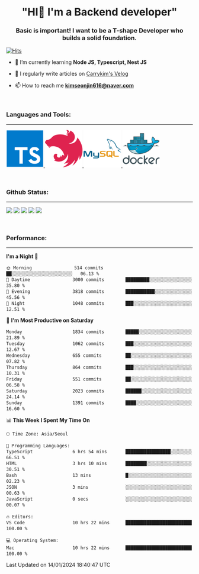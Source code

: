 <h1 align="center">"HI👋 I'm a Backend developer" </h1>
<h3 align="center">Basic is important! I want to be a T-shape Developer who builds a solid foundation.</h3>

[![Hits](https://hits.seeyoufarm.com/api/count/incr/badge.svg?url=https%3A%2F%2Fgithub.com%2Fgimseonjin&count_bg=%2318BFE5&title_bg=%23555555&icon=ko-fi.svg&icon_color=%23E7E7E7&title=hits&edge_flat=false)](https://hits.seeyoufarm.com)

- 🌱 I’m currently learning **Node JS, Typescript, Nest JS**

- 📝 I regularly write articles on [Carrykim's Velog](https://velog.io/@carrykim)

- 📫 How to reach me **kimseonjin616@naver.com**

<br/>

<h3 align="left">Languages and Tools:</h3>

***

<p align="left"> 
 <a href="https://www.typescriptlang.org/" target="_blank" rel="noreferrer"> <img src="https://raw.githubusercontent.com/devicons/devicon/master/icons/typescript/typescript-original.svg" alt="typescript" width="20%" height="20%"/> </a>
<a href="https://nestjs.com/" target="_blank" rel="noreferrer"> <img src="https://raw.githubusercontent.com/devicons/devicon/master/icons/nestjs/nestjs-plain.svg" alt="nestjs" width="20%" height="20%"/> </a> 
<a href="https://www.mysql.com/" target="_blank" rel="noreferrer"> <img src="https://raw.githubusercontent.com/devicons/devicon/master/icons/mysql/mysql-original-wordmark.svg" alt="mysql" width="20%" height="20%"/>  </a>
 <a href="https://www.docker.com/" target="_blank" rel="noreferrer"> <img src="https://raw.githubusercontent.com/devicons/devicon/master/icons/docker/docker-original-wordmark.svg" alt="docker" width="20%" height="20%"/> </a>
 </p>
</p>

<br/>

<h3 align="left">Github Status:</h3>

***

![](http://github-profile-summary-cards.vercel.app/api/cards/profile-details?username=gimseonjin&theme=nord_bright)
![](http://github-profile-summary-cards.vercel.app/api/cards/repos-per-language?username=gimseonjin&theme=nord_bright)
![](http://github-profile-summary-cards.vercel.app/api/cards/most-commit-language?username=gimseonjin&theme=nord_bright)
![](http://github-profile-summary-cards.vercel.app/api/cards/stats?username=gimseonjin&theme=nord_bright)
![](http://github-profile-summary-cards.vercel.app/api/cards/productive-time?username=gimseonjin&theme=nord_bright&utcOffset=8)


<br/>

<h3 align="left">Performance:</h3>

***

<!--START_SECTION:waka-->
**I'm a Night 🦉** 

```text
🌞 Morning                514 commits         ██░░░░░░░░░░░░░░░░░░░░░░░   06.13 % 
🌆 Daytime                3000 commits        █████████░░░░░░░░░░░░░░░░   35.80 % 
🌃 Evening                3818 commits        ███████████░░░░░░░░░░░░░░   45.56 % 
🌙 Night                  1048 commits        ███░░░░░░░░░░░░░░░░░░░░░░   12.51 % 
```
📅 **I'm Most Productive on Saturday** 

```text
Monday                   1834 commits        █████░░░░░░░░░░░░░░░░░░░░   21.89 % 
Tuesday                  1062 commits        ███░░░░░░░░░░░░░░░░░░░░░░   12.67 % 
Wednesday                655 commits         ██░░░░░░░░░░░░░░░░░░░░░░░   07.82 % 
Thursday                 864 commits         ███░░░░░░░░░░░░░░░░░░░░░░   10.31 % 
Friday                   551 commits         ██░░░░░░░░░░░░░░░░░░░░░░░   06.58 % 
Saturday                 2023 commits        ██████░░░░░░░░░░░░░░░░░░░   24.14 % 
Sunday                   1391 commits        ████░░░░░░░░░░░░░░░░░░░░░   16.60 % 
```


📊 **This Week I Spent My Time On** 

```text
🕑︎ Time Zone: Asia/Seoul

💬 Programming Languages: 
TypeScript               6 hrs 54 mins       █████████████████░░░░░░░░   66.51 % 
HTML                     3 hrs 10 mins       ████████░░░░░░░░░░░░░░░░░   30.51 % 
Bash                     13 mins             █░░░░░░░░░░░░░░░░░░░░░░░░   02.23 % 
JSON                     3 mins              ░░░░░░░░░░░░░░░░░░░░░░░░░   00.63 % 
JavaScript               0 secs              ░░░░░░░░░░░░░░░░░░░░░░░░░   00.07 % 

🔥 Editors: 
VS Code                  10 hrs 22 mins      █████████████████████████   100.00 % 

💻 Operating System: 
Mac                      10 hrs 22 mins      █████████████████████████   100.00 % 
```


 Last Updated on 14/01/2024 18:40:47 UTC
<!--END_SECTION:waka-->

<div align="center">
  
